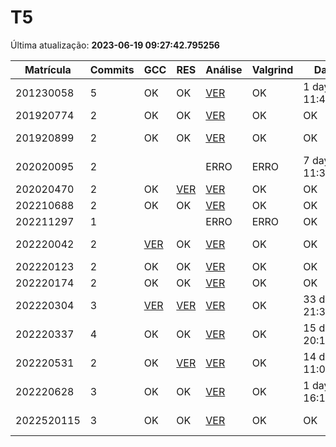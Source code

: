 # T5
Última atualização: **2023-06-19 09:27:42.795256**

|  Matrícula | Commits | GCC |  RES |  Análise |  Valgrind |  Data |  Duração | 
|---|---|---|---|---|---|---|---|
|  201230058 |  5 |  OK |  OK |   [VER](./relatorios/201230058/T5/report.html) |  OK |  1 day, 11:45:51 |  2 days, 21:33:24 | 
|  201920774 |  2 |  OK |  OK |   [VER](./relatorios/201920774/T5/report.html) |  OK |  OK |  0:04:51 | 
|  201920899 |  2 |  OK |  OK |   [VER](./relatorios/201920899/T5/report.html) |  OK |  OK |  3 days, 17:14:57 | 
|  202020095 |  2 |   |   |   ERRO |  ERRO |  7 days, 11:30:31 |  0:07:12 | 
|  202020470 |  2 |  OK |  [VER](./relatorios/202020470/T5/resposta.txt) |   [VER](./relatorios/202020470/T5/report.html) |  OK |  OK |  0:08:22 | 
|  202210688 |  2 |  OK |  OK |   [VER](./relatorios/202210688/T5/report.html) |  OK |  OK |  14:27:47 | 
|  202211297 |  1 |   |   |   ERRO |  ERRO |  OK |  nada | 
|  202220042 |  2 |  [VER](./relatorios/202220042/T5/compilador.txt) |  OK |   [VER](./relatorios/202220042/T5/report.html) |  OK |  OK |  1 day, 4:22:00 | 
|  202220123 |  2 |  OK |  OK |   [VER](./relatorios/202220123/T5/report.html) |  OK |  OK |  0:28:10 | 
|  202220174 |  2 |  OK |  OK |   [VER](./relatorios/202220174/T5/report.html) |  OK |  OK |  0:02:05 | 
|  202220304 |  3 |  [VER](./relatorios/202220304/T5/compilador.txt) |  [VER](./relatorios/202220304/T5/resposta.txt) |   [VER](./relatorios/202220304/T5/report.html) |  OK |  33 days, 21:34:57 |  35 days, 0:49:23 | 
|  202220337 |  4 |  OK |  OK |   [VER](./relatorios/202220337/T5/report.html) |  OK |  15 days, 20:19:56 |  19 days, 9:48:15 | 
|  202220531 |  2 |  OK |  [VER](./relatorios/202220531/T5/resposta.txt) |   [VER](./relatorios/202220531/T5/report.html) |  OK |  14 days, 11:05:51 |  19:27:08 | 
|  202220628 |  3 |  OK |  OK |   [VER](./relatorios/202220628/T5/report.html) |  OK |  1 day, 16:16:24 |  23 days, 6:22:01 | 
|  2022520115 |  3 |  OK |  OK |   [VER](./relatorios/2022520115/T5/report.html) |  OK |  OK |  3 days, 22:54:18 | 
